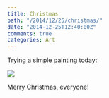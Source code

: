 ```yaml
---
title: Christmas
path: "/2014/12/25/christmas/"
date: "2014-12-25T12:40:00Z"
comments: true
categories: Art
---
```


Trying a simple painting today: <span class="more"></span>

![](/imgs/christmas.jpg)

Merry Christmas, everyone!
